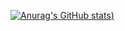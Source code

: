 [![Anurag's GitHub stats](https://github-readme-stats.vercel.app/api?username=ace-cltr&theme=tokyonight&show_icons=true&rank_icon=github))](https://github.com/anuraghazra/github-readme-stats)
